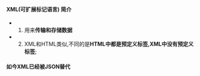 #### XML(可扩展标记语言) 简介
- 1. 用来**传输和存储数据**
- 2. XML和HTML类似,不同的是**HTML中都是预定义标签,XML中没有预定义标签**;

#### 如今XML已经被JSON替代